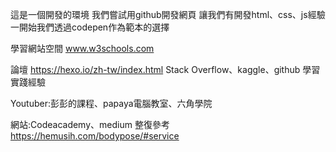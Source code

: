 這是一個開發的環境
我們嘗試用github開發網頁
讓我們有開發html、css、js經驗
一開始我們透過codepen作為範本的選擇

學習網站空間
www.w3schools.com

論壇
https://hexo.io/zh-tw/index.html
Stack Overflow、kaggle、github
學習實踐經驗

Youtuber:彭彭的課程、papaya電腦教室、六角學院

網站:Codeacademy、medium
整復參考
https://hemusih.com/bodypose/#service
